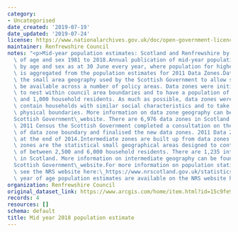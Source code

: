 ```yaml
---
category:
- Uncategorised
date_created: '2019-07-19'
date_updated: '2019-07-24'
license: https://www.nationalarchives.gov.uk/doc/open-government-licence/version/3/
maintainer: Renfrewshire Council
notes: "<p>Mid-year population estimates: Scotland and Renfrewshire by single year\
  \ of age and sex 1981 to 2018.Annual publication of mid-year population estimates\
  \ by age and sex as at 30 June every year, where population for higher geographies\
  \ is aggregated from the population estimates for 2011 Data Zones.Data zones are\
  \ the small area geography used by the Scottish Government to allow statistics to\
  \ be available across a number of policy areas. Data zones were initially set up\
  \ to nest within council area boundaries and to have a population of between 500\
  \ and 1,000 household residents. As much as possible, data zones were set up to\
  \ contain households with similar social characteristics and to take into consideration\
  \ physical boundaries. More information on data zone geography can be found on the\_\
  Scottish Government\_website. There are 6,976 data zones in Scotland.Following the\
  \ 2011 Census the Scottish Government completed a consultation on the redrawing\
  \ of data zone boundary and finalised the new data zones. 2011 Data Zones were published\
  \ at the end of 2014.Intermediate zones are built up from data zones. Intermediate\
  \ zones are the statistical small geographical areas designed to contain a population\
  \ of between 2,500 and 6,000 household residents. There are 1,235 intermediate zones\
  \ in Scotland. More information on intermediate geography can be found on the\_\
  Scottish Government\_website.For more information on population statistics, please\
  \ see the NRS website here:\_https://www.nrscotland.gov.uk/statistics-and-data/statistics/statistics-by-theme/population/population-estimates/mid-year-population-estimatesSingle\
  \ year of age population estimates are available on the NRS website here:\_https://www.nrscotland.gov.uk/statistics-and-data/statistics/statistics-by-theme/population/population-estimates/2011-based-special-area-population-estimates/small-area-population-estimates</p>"
organization: Renfrewshire Council
original_dataset_link: https://www.arcgis.com/home/item.html?id=15c9fe9deaaf405ca361cd632cc7cfba
records: 4
resources: []
schema: default
title: Mid year 2018 population estimate
---
```

